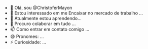 - 👋 Olá, sou @ChristoferMayon
- 👀 Estou interessado em me Encaixar no mercado de trabalho ...
- 🌱 Atualmente estou aprendendo...
- 💞️ Procuro colaborar em tudo ...
- 📫 Como entrar em contato comigo ...
- 😄 Pronomes: ...
- ⚡ Curiosidade: ...

<!---
ChristoferMayon/ChristoferMayon é um repositório ✨ especial ✨ porque seu `README.md` (este arquivo) aparece em seu perfil do GitHub.
Você pode clicar no link Visualizar para ver suas alterações.
--->
